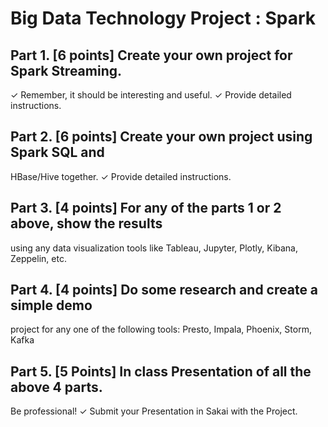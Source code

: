 # Big Data Technology Project : Spark

## Part 1. [6 points] Create your own project for Spark Streaming.
✓ Remember, it should be interesting and useful.
✓ Provide detailed instructions.
## Part 2. [6 points] Create your own project using Spark SQL and
HBase/Hive together.
✓ Provide detailed instructions.
## Part 3. [4 points] For any of the parts 1 or 2 above, show the results
using any data visualization tools like
Tableau, Jupyter, Plotly, Kibana, Zeppelin, etc.
## Part 4. [4 points] Do some research and create a simple demo
project for any one of the following tools:
Presto, Impala, Phoenix, Storm, Kafka
## Part 5. [5 Points] In class Presentation of all the above 4 parts.
Be professional!
✓ Submit your Presentation in Sakai with the Project.
